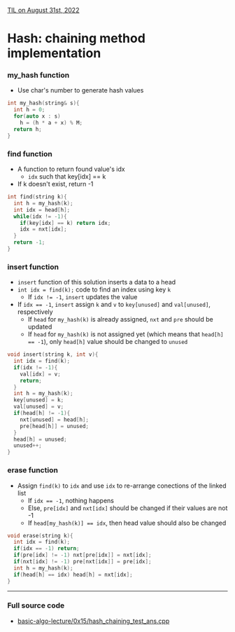 [TIL on August 31st, 2022](../../TIL/2022/08/08-31-2022.md)
# **Hash: chaining method implementation**

### my_hash function
- Use char's number to generate hash values
```cpp
int my_hash(string& s){
  int h = 0;
  for(auto x : s)
    h = (h * a + x) % M;
  return h;
}
```

### find function
- A function to return found value's idx
  * `idx` such that key[idx] == k
- If k doesn't exist, return -1
```cpp
int find(string k){
  int h = my_hash(k);
  int idx = head[h];
  while(idx != -1){
    if(key[idx] == k) return idx;
    idx = nxt[idx];
  }
  return -1;
}
```

### insert function
- `insert` function of this solution inserts a data to a head
- `int idx = find(k);` code to find an index using key `k`
  * If `idx != -1`, `insert` updates the value
- If `idx == -1`, `insert` assign `k` and `v` to `key[unused]` and `val[unused]`, respectively
  * If `head` for `my_hash(k)` is already assigned, `nxt` and `pre` should be updated
  * If `head` for `my_hash(k)` is not assigned yet (which means that `head[h] == -1`), only `head[h]` value should be changed to `unused`

```cpp
void insert(string k, int v){
  int idx = find(k);
  if(idx != -1){
    val[idx] = v;
    return;
  }
  int h = my_hash(k);
  key[unused] = k;
  val[unused] = v;
  if(head[h] != -1){
    nxt[unused] = head[h];
    pre[head[h]] = unused;
  }
  head[h] = unused;
  unused++;
}
```

### erase function
- Assign `find(k)` to `idx` and use `idx` to re-arrange conections of the linked list
  * If `idx == -1`, nothing happens
  * Else, `pre[idx]` and `nxt[idx]` should be changed if their values are not -1
  * If `head[my_hash(k)] == idx`, then head value should also be changed
```cpp
void erase(string k){
  int idx = find(k);
  if(idx == -1) return;
  if(pre[idx] != -1) nxt[pre[idx]] = nxt[idx];
  if(nxt[idx] != -1) pre[nxt[idx]] = pre[idx];
  int h = my_hash(k);
  if(head[h] == idx) head[h] = nxt[idx];
}
```
___

### Full source code
- [basic-algo-lecture/0x15/hash_chaining_test_ans.cpp](https://github.com/encrypted-def/basic-algo-lecture/blob/master/0x15/hash_chaining_test_ans.cpp)